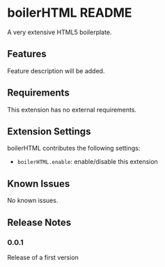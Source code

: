 # boilerHTML README

A very extensive HTML5 boilerplate.

## Features

Feature description will be added.

## Requirements

This extension has no external requirements.

## Extension Settings

boilerHTML contributes the following settings:

* `boilerHTML.enable`: enable/disable this extension

## Known Issues

No known issues.

## Release Notes

### 0.0.1

Release of a first version
